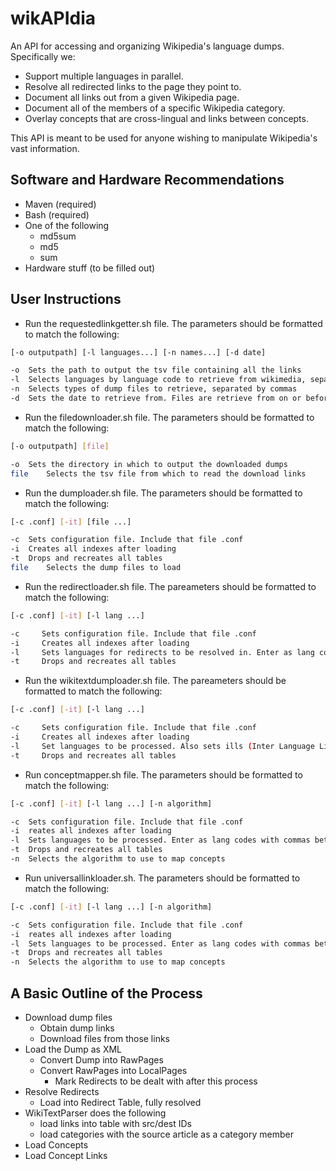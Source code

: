 wikAPIdia
=====
An API for accessing and organizing Wikipedia's language dumps. Specifically we:
* Support multiple languages in parallel.
* Resolve all redirected links to the page they point to.
* Document all links out from a given Wikipedia page.
* Document all of the members of a specific Wikipedia category.
* Overlay concepts that are cross-lingual and links between concepts.

This API is meant to be used for anyone wishing to manipulate Wikipedia's vast information.

Software and Hardware Recommendations
-----------
* Maven (required)
* Bash (required)
* One of the following <ul> <li>md5sum</li> <li>md5</li> <li>sum</li></ul>
* Hardware stuff (to be filled out)

User Instructions
-----------
* Run the requestedlinkgetter.sh file. The parameters should be formatted to match the following:

```bash
[-o outputpath] [-l languages...] [-n names...] [-d date]
```
```bash
-o	Sets the path to output the tsv file containing all the links
-l	Selects languages by language code to retrieve from wikimedia, separated by commas
-n	Selects types of dump files to retrieve, separated by commas
-d	Sets the date to retrieve from. Files are retrieve from on or before this date
```

* Run the filedownloader.sh file. The parameters should be formatted to match the following:

```bash
[-o outputpath] [file]
```
```bash
-o	Sets the directory in which to output the downloaded dumps
file	Selects the tsv file from which to read the download links
```

* Run the dumploader.sh file. The parameters should be formatted to match the following:

```bash
[-c .conf] [-it] [file ...]
```
```bash
-c	Sets configuration file. Include that file .conf
-i	Creates all indexes after loading
-t	Drops and recreates all tables
file	Selects the dump files to load
```
	
* Run the redirectloader.sh file. The pareameters should be formatted to match the following:

```bash
[-c .conf] [-it] [-l lang ...]
```
```bash
-c     Sets configuration file. Include that file .conf
-i     Creates all indexes after loading
-l     Sets languages for redirects to be resolved in. Enter as lang codes with commas between them
-t     Drops and recreates all tables
```
 	
* Run the wikitextdumploader.sh file. The pareameters should be formatted to match the following:

```bash
[-c .conf] [-it] [-l lang ...]
```
```bash
-c     Sets configuration file. Include that file .conf
-i     Creates all indexes after loading
-l     Set languages to be processed. Also sets ills (Inter Language Links). Enter as lang codes with commas between them.
-t     Drops and recreates all tables
```
* Run conceptmapper.sh file. The parameters should be formatted to match the following:

```bash
[-c .conf] [-it] [-l lang ...] [-n algorithm]
```
```bash
-c	Sets configuration file. Include that file .conf
-i	reates all indexes after loading
-l	Sets languages to be processed. Enter as lang codes with commas between them
-t	Drops and recreates all tables
-n	Selects the algorithm to use to map concepts
```

* Run universallinkloader.sh. The parameters should be formatted to match the following:

```bash
[-c .conf] [-it] [-l lang ...] [-n algorithm]
```
```bash
-c	Sets configuration file. Include that file .conf
-i	reates all indexes after loading
-l	Sets languages to be processed. Enter as lang codes with commas between them
-t	Drops and recreates all tables
-n	Selects the algorithm to use to map concepts
```
 
A Basic Outline of the Process 
-----------
* Download dump files <ul><li>Obtain dump links</li> <li>Download files from those links</li></ul>
* Load the Dump as XML <ul><li>Convert Dump into RawPages </li> <li>Convert RawPages into LocalPages <ul>
					<li>Mark Redirects to be dealt with after this process</li> </ul></li>
			</ul>
* Resolve Redirects <ul><li>Load into Redirect Table, fully resolved </li></ul></li>
* WikiTextParser does the following <ul><li>load links into table with src/dest IDs </li> <li>load categories with the source article as a category member</li></ul></li>
* Load Concepts
* Load Concept Links
</ol>
